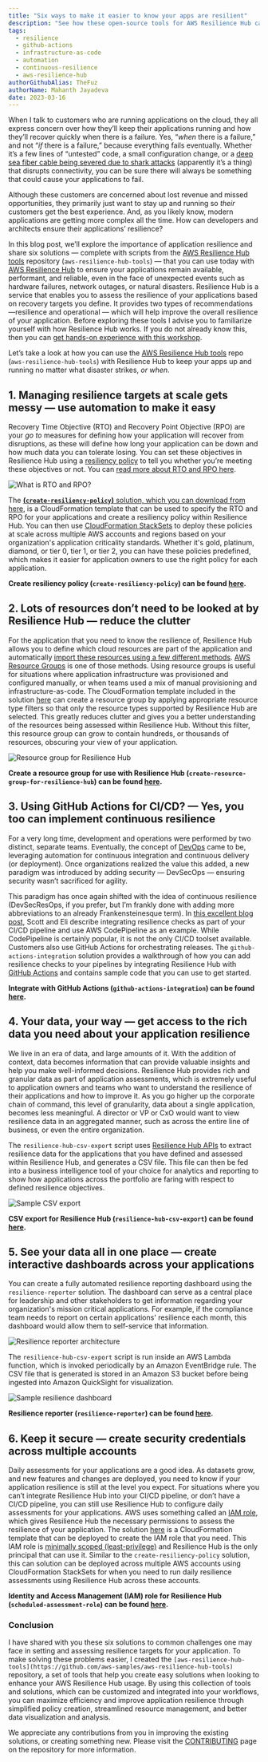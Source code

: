 ```yaml
---
title: "Six ways to make it easier to know your apps are resilient"
description: "See how these open-source tools for AWS Resilience Hub can help you perform various tasks such as integrating resilience checks into your CI/CD pipelines, generating reports and dashboards, and automating creation of resources with Infrastructure-as-code."
tags:
  - resilience
  - github-actions
  - infrastructure-as-code
  - automation
  - continuous-resilience
  - aws-resilience-hub
authorGithubAlias: TheFuz
authorName: Mahanth Jayadeva
date: 2023-03-16
---
```


When I talk to customers who are running applications on the cloud, they all express concern over how they’ll keep their applications running and how they’ll recover quickly when there is a failure. Yes, “*when* there is a failure,” and not “*if* there is a failure,” because everything fails eventually. Whether it’s a few lines of “untested” code, a small configuration change, or a [deep sea fiber cable being severed due to shark attacks](https://www.wired.com/2014/08/shark-cable/) (apparently it’s a thing) that disrupts connectivity, you can be sure there will always be something that could cause your applications to fail. 

Although these customers are concerned about lost revenue and missed opportunities, they primarily just want to stay up and running so *their* customers get the best experience. And, as you likely know, modern applications are getting more complex all the time. How can developers and architects ensure their applications’ resilience?

In this blog post, we’ll explore the importance of application resilience and share six solutions — complete with scripts from the [AWS Resilience Hub tools](https://github.com/aws-samples/aws-resilience-hub-tools) repository (`aws-resilience-hub-tools`) — that you can use today with [AWS Resilience Hub](https://docs.aws.amazon.com/resilience-hub/latest/userguide/what-is.html?sc_channel=el&sc_campaign=resiliencewave&sc_content=knowyourappsareresilient&sc_geo=mult&sc_country=mult&sc_outcome=acq) to ensure your applications remain available, performant, and reliable, even in the face of unexpected events such as hardware failures, network outages, or natural disasters. Resilience Hub is a service that enables you to assess the resilience of your applications based on recovery targets you define. It provides two types of recommendations—resilience and operational — which will help improve the overall resilience of your application. Before exploring these tools I advise you to familiarize yourself with how Resilience Hub works. If you do not already know this, then you can [get hands-on experience with this workshop](https://catalog.workshops.aws/aws-resilience-hub-lab/en-US?sc_channel=el&sc_campaign=resiliencewave&sc_content=knowyourappsareresilient&sc_geo=mult&sc_country=mult&sc_outcome=acq).  

Let’s take a look at how you can use the [AWS Resilience Hub tools](https://github.com/aws-samples/aws-resilience-hub-tools) repo (`aws-resilience-hub-tools`) with Resilience Hub to keep your apps up and running no matter what disaster strikes, *or when*.


## 1. Managing resilience targets at scale gets messy — use automation to make it easy

Recovery Time Objective (RTO) and Recovery Point Objective (RPO) are your *go to* measures for defining how your application will recover from disruptions, as these will define how long your application can be down and how much data you can tolerate losing. You can set these objectives in Resilience Hub using a [resiliency policy](https://docs.aws.amazon.com/resilience-hub/latest/userguide/create-policy.html?sc_channel=el&sc_campaign=resiliencewave&sc_content=knowyourappsareresilient&sc_geo=mult&sc_country=mult&sc_outcome=acq) to tell you whether you’re meeting these objectives or not. You can [read more about RTO and RPO here](https://aws.amazon.com/blogs/architecture/disaster-recovery-dr-architecture-on-aws-part-i-strategies-for-recovery-in-the-cloud?sc_channel=el&sc_campaign=resiliencewave&sc_content=knowyourappsareresilient&sc_geo=mult&sc_country=mult&sc_outcome=acq).

![What is RTO and RPO?](images/rto-rpo.png)

The [**(`create-resiliency-policy`)** solution, which you can download from here](https://github.com/aws-samples/aws-resilience-hub-tools/tree/main/create-resiliency-policy), is a CloudFormation template that can be used to specify the RTO and RPO for your applications and create a resiliency policy within Resilience Hub. You can then use [CloudFormation StackSets](https://docs.aws.amazon.com/AWSCloudFormation/latest/UserGuide/what-is-cfnstacksets.html?sc_channel=el&sc_campaign=resiliencewave&sc_content=knowyourappsareresilient&sc_geo=mult&sc_country=mult&sc_outcome=acq) to deploy these policies at scale across multiple AWS accounts and regions based on your organization's application criticality standards. Whether it's gold, platinum, diamond, or tier 0, tier 1, or tier 2, you can have these policies predefined, which makes it easier for application owners to use the right policy for each application.

**Create resiliency policy (`create-resiliency-policy`) can be found [here](https://github.com/aws-samples/aws-resilience-hub-tools/tree/main/create-resiliency-policy).**

## 2. Lots of resources don’t need to be looked at by Resilience Hub — reduce the clutter

For the application that you need to know the resilience of, Resilience Hub allows you to define which cloud resources are part of the application and automatically [import these resources using a few different methods](https://docs.aws.amazon.com/resilience-hub/latest/userguide/discover-structure.html?sc_channel=el&sc_campaign=resiliencewave&sc_content=knowyourappsareresilient&sc_geo=mult&sc_country=mult&sc_outcome=acq). [AWS Resource Groups](https://docs.aws.amazon.com/ARG/latest/userguide/resource-groups.html?sc_channel=el&sc_campaign=resiliencewave&sc_content=knowyourappsareresilient&sc_geo=mult&sc_country=mult&sc_outcome=acq) is one of those methods. Using resource groups is useful for situations where application infrastructure was provisioned and configured manually, or when teams used a mix of manual provisioning and infrastructure-as-code. The CloudFormation template included in the solution [here](https://github.com/aws-samples/aws-resilience-hub-tools/tree/main/create-resource-group-for-resilience-hub) can create a resource group by applying appropriate resource type filters so that only the resource types supported by Resilience Hub are selected. This greatly reduces clutter and gives you a better understanding of the resources being assessed within Resilience Hub. Without this filter, this resource group can grow to contain hundreds, or thousands of resources, obscuring your view of your application.

![Resource group for Resilience Hub](images/arh-resource-group.png)

**Create a resource group for use with Resilience Hub (`create-resource-group-for-resilience-hub`) can be found [here](https://github.com/aws-samples/aws-resilience-hub-tools/tree/main/create-resource-group-for-resilience-hub).**


## 3. Using GitHub Actions for CI/CD? — Yes, you too can implement continuous resilience

For a very long time, development and operations were performed by two distinct, separate teams. Eventually, the concept of [DevOps](https://www.buildon.aws/concepts/devops-essentials?sc_channel=el&sc_campaign=resiliencewave&sc_content=knowyourappsareresilient&sc_geo=mult&sc_country=mult&sc_outcome=acq) came to be, leveraging automation for continuous integration and continuous delivery (or deployment). Once organizations realized the value this added, a new paradigm was introduced by adding security — DevSecOps — ensuring security wasn’t sacrificed for agility. 

This paradigm has once again shifted with the idea of continuous resilience (DevSecResOps, if you prefer, but I’m frankly done with adding more abbreviations to an already Frankensteinesque term). In [this excellent blog post](https://aws.amazon.com/blogs/architecture/continually-assessing-application-resilience-with-aws-resilience-hub-and-aws-codepipeline?sc_channel=el&sc_campaign=resiliencewave&sc_content=knowyourappsareresilient&sc_geo=mult&sc_country=mult&sc_outcome=acq), Scott and Eli describe integrating resilience checks as part of your CI/CD pipeline and use AWS CodePipeline as an example. While CodePipeline is certainly popular, it is not the only CI/CD toolset available. Customers also use GitHub Actions for orchestrating releases. The `github-actions-integration` solution provides a walkthrough of how you can add resilience checks to your pipelines by integrating Resilience Hub with [GitHub Actions](https://docs.github.com/en/actions) and contains sample code that you can use to get started. 

**Integrate with GitHub Actions (`github-actions-integration`) can be found [here](https://github.com/aws-samples/aws-resilience-hub-tools/tree/main/github-actions-integration).**


## 4. Your data, your way — get access to the rich data you need about your application resilience

We live in an era of data, and large amounts of it. With the addition of context, data becomes information that can provide valuable insights and help you make well-informed decisions. Resilience Hub provides rich and granular data as part of application assessments, which is extremely useful to application owners and teams who want to understand the resilience of their applications and how to improve it. As you go higher up the corporate chain of command, this level of granularity, data about a single application, becomes less meaningful. A director or VP or CxO would want to view resilience data in an aggregated manner, such as across the entire line of business, or even the entire organization.

The `resilience-hub-csv-export` script uses [Resilience Hub APIs](https://docs.aws.amazon.com/resilience-hub/latest/APIReference/Welcome.html?sc_channel=el&sc_campaign=resiliencewave&sc_content=knowyourappsareresilient&sc_geo=mult&sc_country=mult&sc_outcome=acq) to extract resilience data for the applications that you have defined and assessed within Resilience Hub, and generates a CSV file. This file can then be fed into a business intelligence tool of your choice for analytics and reporting to show how applications across the portfolio are faring with respect to defined resilience objectives.

![Sample CSV export](images/csv-export.png)

**CSV export for Resilience Hub (`resilience-hub-csv-export`) can be found [here](https://github.com/aws-samples/aws-resilience-hub-tools/tree/main/resilience-hub-csv-export).**


## 5. See your data all in one place — create interactive dashboards across your applications

You can create a fully automated resilience reporting dashboard using the `resilience-reporter` solution. The dashboard can serve as a central place for leadership and other stakeholders to get information regarding your organization's mission critical applications. For example, if the compliance team needs to report on certain applications' resilience each month, this dashboard would allow them to self-service that information.

![Resilience reporter architecture](images/resilience-reporter-arch.png)

The `resilience-hub-csv-export` script is run inside an AWS Lambda function, which is invoked periodically by an Amazon EventBridge rule. The CSV file that is generated is stored in an Amazon S3 bucket before being ingested into Amazon QuickSight for visualization.

![Sample resilience dashboard](images/sample-resilience-dashboard.png)

**Resilience reporter (`resilience-reporter`) can be found [here](https://github.com/aws-samples/aws-resilience-hub-tools/tree/main/resilience-reporter).**


## 6. Keep it secure — create security credentials across multiple accounts

Daily assessments for your applications are a good idea. As datasets grow, and new features and changes are deployed, you need to know if your application resilience is still at the level you expect. For situations where you can’t integrate Resilience Hub into your CI/CD pipeline, or don’t have a CI/CD pipeline, you can still use Resilience Hub to configure daily assessments for your applications. AWS uses something called an [IAM role](https://docs.aws.amazon.com/IAM/latest/UserGuide/id_roles.html?sc_channel=el&sc_campaign=resiliencewave&sc_content=knowyourappsareresilient&sc_geo=mult&sc_country=mult&sc_outcome=acq), which gives Resilience Hub the necessary permissions to assess the resilience of your application. The solution [here](https://github.com/aws-samples/aws-resilience-hub-tools/tree/main/scheduled-assessment-role) is a CloudFormation template that can be deployed to create the IAM role that you need. This IAM role is [minimally scoped (least-privilege)](https://docs.aws.amazon.com/wellarchitected/latest/security-pillar/sec_permissions_least_privileges.html?sc_channel=el&sc_campaign=resiliencewave&sc_content=knowyourappsareresilient&sc_geo=mult&sc_country=mult&sc_outcome=acq) and Resilience Hub is the only principal that can use it. Similar to the `create-resiliency-policy` solution, this can solution can be deployed across multiple AWS accounts using CloudFormation StackSets for when you need to run daily resilience assessments using Resilience Hub across these accounts.

**Identity and Access Management (IAM) role for Resilience Hub (`scheduled-assessment-role`) can be found [here](https://github.com/aws-samples/aws-resilience-hub-tools/tree/main/scheduled-assessment-role).**


### Conclusion

I have shared with you these six solutions to common challenges one may face in setting and assessing resilience targets for your application. To make solving these problems easier, I created the `[aws-resilience-hub-tools](https://github.com/aws-samples/aws-resilience-hub-tools)` repository, a set of tools that help you create easy solutions when looking to enhance your AWS Resilience Hub usage. By using this collection of tools and solutions, which can be customized and integrated into your workflows, you can maximize efficiency and improve application resilience through simplified policy creation, streamlined resource management, and better data visualization and analysis.

We appreciate any contributions from you in improving the existing solutions, or creating something new. Please visit the [CONTRIBUTING](https://github.com/aws-samples/aws-resilience-hub-tools/blob/main/CONTRIBUTING.md) page on the repository for more information.
